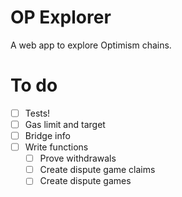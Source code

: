 # OP Explorer

 A web app to explore Optimism chains.

 # To do

 - [ ] Tests!
 - [ ] Gas limit and target
 - [ ] Bridge info
 - [ ] Write functions
    - [ ] Prove withdrawals
    - [ ] Create dispute game claims
    - [ ] Create dispute games
